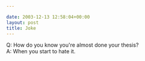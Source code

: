 ```yaml
---

date: 2003-12-13 12:58:04+00:00
layout: post
title: Joke
---
```


Q: How do you know you're almost done your thesis?  
A: When you start to hate it.  

